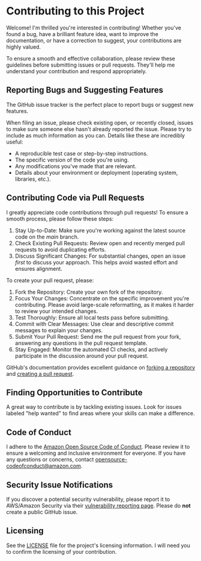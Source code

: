 # Contributing to this Project

Welcome! I'm thrilled you're interested in contributing! Whether you've found a bug, have a brilliant feature idea, want to improve the documentation, or have a correction to suggest, your contributions are highly valued.

To ensure a smooth and effective collaboration, please review these guidelines before submitting issues or pull requests. They'll help me understand your contribution and respond appropriately.

## Reporting Bugs and Suggesting Features

The GitHub issue tracker is the perfect place to report bugs or suggest new features.

When filing an issue, please check existing open, or recently closed, issues to make sure someone else hasn't already reported the issue. Please try to include as much information as you can. Details like these are incredibly useful:

*   A reproducible test case or step-by-step instructions.
*   The specific version of the code you're using.
*   Any modifications you've made that are relevant.
*   Details about your environment or deployment (operating system, libraries, etc.).

## Contributing Code via Pull Requests

I greatly appreciate code contributions through pull requests! To ensure a smooth process, please follow these steps:

1.  Stay Up-to-Date: Make sure you're working against the latest source code on the *main* branch.
2.  Check Existing Pull Requests: Review open and recently merged pull requests to avoid duplicating efforts.
3.  Discuss Significant Changes: For substantial changes, open an issue *first* to discuss your approach. This helps avoid wasted effort and ensures alignment.

To create your pull request, please:

1.  Fork the Repository: Create your own fork of the repository.
2.  Focus Your Changes: Concentrate on the specific improvement you're contributing. Please avoid large-scale reformatting, as it makes it harder to review your intended changes.
3.  Test Thoroughly: Ensure all local tests pass before submitting.
4.  Commit with Clear Messages: Use clear and descriptive commit messages to explain your changes.
5.  Submit Your Pull Request: Send me the pull request from your fork, answering any questions in the pull request template.
6.  Stay Engaged: Monitor the automated CI checks, and actively participate in the discussion around your pull request.

GitHub's documentation provides excellent guidance on [forking a repository](https://docs.github.com/en/get-started/quickstart/fork-a-repo) and [creating a pull request](https://docs.github.com/en/github/collaborating-with-pull-requests/proposing-changes-to-your-work-with-pull-requests/creating-a-pull-request).

## Finding Opportunities to Contribute

A great way to contribute is by tackling existing issues. Look for issues labeled "help wanted" to find areas where your skills can make a difference.

## Code of Conduct

I adhere to the [Amazon Open Source Code of Conduct](https://aws.github.io/code-of-conduct). Please review it to ensure a welcoming and inclusive environment for everyone. If you have any questions or concerns, contact opensource-codeofconduct@amazon.com.

## Security Issue Notifications

If you discover a potential security vulnerability, please report it to AWS/Amazon Security via their [vulnerability reporting page](https://security.amazonaws.com/vulnerability-reporting/). Please do **not** create a public GitHub issue.

## Licensing

See the [LICENSE](LICENSE) file for the project's licensing information. I will need you to confirm the licensing of your contribution.
